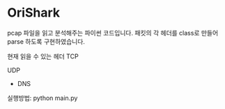 # OriShark

pcap 파일을 읽고 분석해주는 파이썬 코드입니다.
패킷의 각 헤더를 class로 만들어 parse 하도록 구현하였습니다.

현재 읽을 수 있는 헤더
TCP

UDP
- DNS

실행방법:
python main.py
